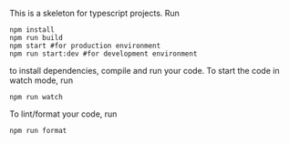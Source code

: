 This is a skeleton for typescript projects. Run 
```
npm install
npm run build
npm start #for production environment
npm run start:dev #for development environment
```
to install dependencies, compile and run your code.
To start the code in watch mode, run 
```
npm run watch
```
To lint/format your code, run 
```
npm run format
```

